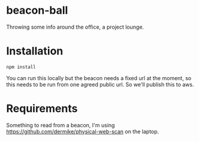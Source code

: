 # beacon-ball
Throwing some info around the office, a project lounge.

# Installation
```
npm install
```
You can run this locally but the beacon needs a fixed url at the moment, so this needs to be run from one agreed public url. So we'll publish this to aws.


# Requirements
Something to read from a beacon, I'm using https://github.com/dermike/physical-web-scan on the laptop.
